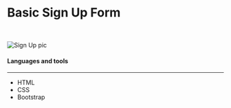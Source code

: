# Basic Sign Up Form
  
<br/>

![Sign Up pic](https://i.ibb.co/jhysz0K/signup-page.png)






#### Languages and tools 
---

* HTML
* CSS
* Bootstrap

